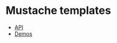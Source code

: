 # Mustache templates

* [API](https://github.com/tests-always-included/mo/blob/master/API.md)
* [Demos](https://github.com/tests-always-included/mo/tree/master/demo)
